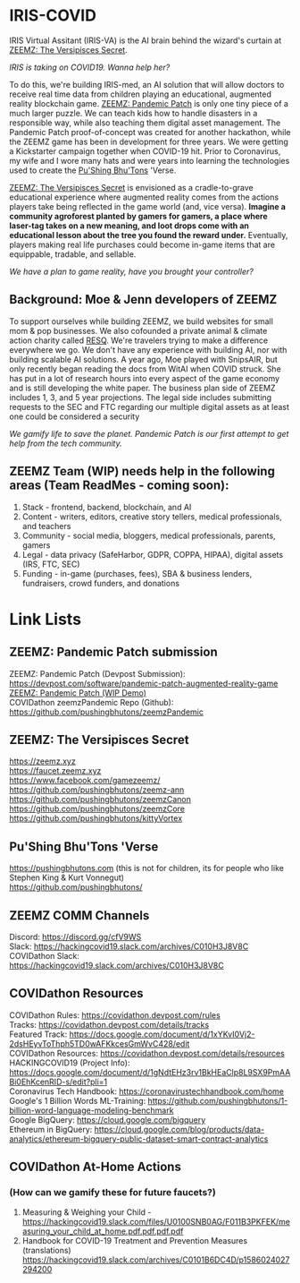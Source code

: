 # IRIS-COVID
IRIS Virtual Assitant (IRIS-VA) is the AI brain behind the wizard's curtain at [ZEEMZ: The Versipisces Secret](https://zeemz.xyz). 

*IRIS is taking on COVID19. Wanna help her?*

To do this, we're building IRIS-med, an AI solution that will allow doctors to receive real time data from children playing an educational, augmented reality blockchain game. [ZEEMZ: Pandemic Patch](https://faucet.zeemz.xyz/pandemicpatch/index.html) is only one tiny piece of a much larger puzzle. We can teach kids how to handle disasters in a responsible way, while also teaching them digital asset management. The Pandemic Patch proof-of-concept was created for another hackathon, while the ZEEMZ game has been in development for three years. We were getting a Kickstarter campaign together when COVID-19 hit. Prior to Coronavirus, my wife and I wore many hats and were years into learning the technologies used to create the [Pu'Shing Bhu'Tons](https://www.pushingbhutons.com) 'Verse.

[ZEEMZ: The Versipisces Secret](https://www.zeemz.xyz) is envisioned as a cradle-to-grave educational experience where augmented reality comes from the actions players take being reflected in the game world (and, vice versa). **Imagine a community agroforest planted by gamers for gamers, a place where laser-tag takes on a new meaning, and loot drops come with an educational lesson about the tree you found the reward under.** Eventually, players making real life purchases could become in-game items that are equippable, tradable, and sellable. 

*We have a plan to game reality, have you brought your controller?*


## Background: Moe & Jenn developers of ZEEMZ
To support ourselves while building ZEEMZ, we build websites for small mom & pop businesses. We also cofounded a private animal & climate action charity called [RESQ](https://resq.pir8aye.net). We're travelers trying to make a difference everywhere we go. We don't have any experience with building AI, nor with building scalable AI solutions. A year ago, Moe played with SnipsAIR, but only recently began reading the docs from WitAI when COVID struck. She has put in a lot of research hours into every aspect of the game economy and is still developing the white paper. The business plan side of ZEEMZ includes 1, 3, and 5 year projections. The legal side includes submitting requests to the SEC and FTC regarding our multiple digital assets as at least one could be considered a security

*We gamify life to save the planet. Pandemic Patch is our first attempt to get help from the tech community.*


## ZEEMZ Team (WIP) needs help in the following areas (Team ReadMes - coming soon):
1. Stack - frontend, backend, blockchain, and AI
2. Content - writers, editors, creative story tellers, medical professionals, and teachers
3. Community - social media, bloggers, medical professionals, parents, gamers
4. Legal - data privacy (SafeHarbor, GDPR, COPPA, HIPAA), digital assets (IRS, FTC, SEC)
5. Funding - in-game (purchases, fees), SBA & business lenders, fundraisers, crowd funders, and donations


# Link Lists 
## ZEEMZ: Pandemic Patch submission 
ZEEMZ: Pandemic Patch (Devpost Submission): https://devpost.com/software/pandemic-patch-augmented-reality-game<br />
[ZEEMZ: Pandemic Patch (WIP Demo)](https://faucet.zeemz.xyz/pandemicpatch/index.html)<br />
COVIDathon zeemzPandemic Repo (Github): https://github.com/pushingbhutons/zeemzPandemic<br />

## ZEEMZ: The Versipisces Secret
https://zeemz.xyz<br />
https://faucet.zeemz.xyz<br />
https://www.facebook.com/gamezeemz/<br />
https://github.com/pushingbhutons/zeemz-ann<br />
https://github.com/pushingbhutons/zeemzCanon<br />
https://github.com/pushingbhutons/zeemzCore<br />
https://github.com/pushingbhutons/kittyVortex<br />

## Pu'Shing Bhu'Tons 'Verse
https://pushingbhutons.com (this is not for children, its for people who like Stephen King & Kurt Vonnegut)<br />
https://github.com/pushingbhutons/<br />


## ZEEMZ COMM Channels 
Discord: https://discord.gg/cfV9WS<br />
Slack: https://hackingcovid19.slack.com/archives/C010H3J8V8C<br />
COVIDathon Slack: https://hackingcovid19.slack.com/archives/C010H3J8V8C<br />


## COVIDathon Resources
COVIDathon Rules: https://covidathon.devpost.com/rules<br />
Tracks: https://covidathon.devpost.com/details/tracks<br />
Featured Track: https://docs.google.com/document/d/1xYKvI0Vj2-2dsHEyvToThph5TD0wAFKkcesGmWvC428/edit<br />
COVIDathon Resources: https://covidathon.devpost.com/details/resources<br />
HACKINGCOVID19 (Project Info): https://docs.google.com/document/d/1gNdtEHz3rv1BkHEaClp8L9SX9PmAABi0EhKcenRID-s/edit?pli=1<br />
Coronavirus Tech Handbook: https://coronavirustechhandbook.com/home<br />
Google's 1 Billion Words ML-Training: https://github.com/pushingbhutons/1-billion-word-language-modeling-benchmark<br />
Google BigQuery: https://cloud.google.com/bigquery<br />
Ethereum in BigQuery: https://cloud.google.com/blog/products/data-analytics/ethereum-bigquery-public-dataset-smart-contract-analytics<br />


## COVIDathon At-Home Actions 
### (How can we gamify these for future faucets?)
1. Measuring & Weighing your Child - https://hackingcovid19.slack.com/files/U0100SNB0AG/F011B3PKFEK/measuring_your_child_at_home.pdf.pdf.pdf.pdf 
2. Handbook for COVID-19 Treatment and Prevention Measures (translations) https://hackingcovid19.slack.com/archives/C0101B6DC4D/p1586024027294200


